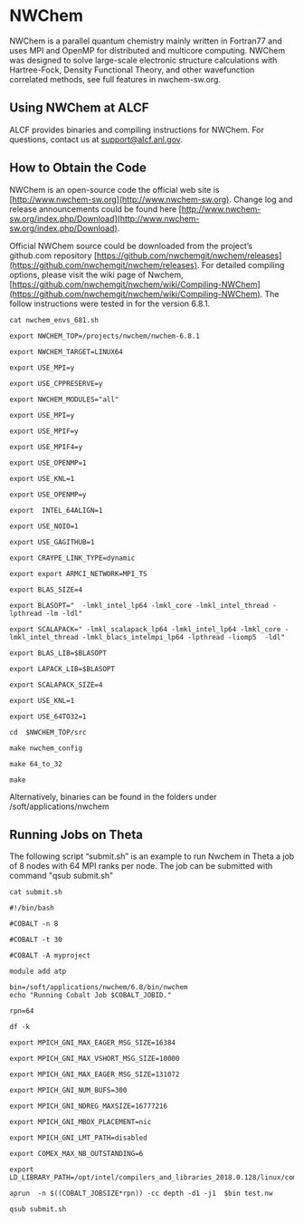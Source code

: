# NWChem
NWChem is a parallel quantum chemistry mainly written in Fortran77 and uses MPI and OpenMP for distributed and multicore computing. NWChem was designed to solve large-scale  electronic structure calculations with Hartree-Fock, Density Functional Theory, and other wavefunction correlated methods, see full features in nwchem-sw.org.

## Using NWChem at ALCF
ALCF provides binaries and compiling instructions for NWChem. For questions, contact us at [support@alcf.anl.gov](mailto:support@alcf.anl.gov).

## How to Obtain the Code
NWChem is an open-source code the official web site is [http://www.nwchem-sw.org](http://www.nwchem-sw.org). Change log and release announcements could be found here [http://www.nwchem-sw.org/index.php/Download](http://www.nwchem-sw.org/index.php/Download).

Official NWChem source could be downloaded from the project’s github.com repository [https://github.com/nwchemgit/nwchem/releases](https://github.com/nwchemgit/nwchem/releases). For detailed compiling options, please visit the wiki page of Nwchem, [https://github.com/nwchemgit/nwchem/wiki/Compiling-NWChem](https://github.com/nwchemgit/nwchem/wiki/Compiling-NWChem). The follow instructions were tested in for the version 6.8.1.

```
cat nwchem_envs_681.sh

export NWCHEM_TOP=/projects/nwchem/nwchem-6.8.1

export NWCHEM_TARGET=LINUX64

export USE_MPI=y

export USE_CPPRESERVE=y

export NWCHEM_MODULES="all"

export USE_MPI=y

export USE_MPIF=y

export USE_MPIF4=y

export USE_OPENMP=1

export USE_KNL=1

export USE_OPENMP=y

export  INTEL_64ALIGN=1

export USE_NOIO=1

export USE_GAGITHUB=1

export CRAYPE_LINK_TYPE=dynamic

export export ARMCI_NETWORK=MPI_TS

export BLAS_SIZE=4

export BLASOPT="  -lmkl_intel_lp64 -lmkl_core -lmkl_intel_thread -lpthread -lm -ldl"

export SCALAPACK=" -lmkl_scalapack_lp64 -lmkl_intel_lp64 -lmkl_core -lmkl_intel_thread -lmkl_blacs_intelmpi_lp64 -lpthread -liomp5  -ldl"

export BLAS_LIB=$BLASOPT

export LAPACK_LIB=$BLASOPT

export SCALAPACK_SIZE=4

export USE_KNL=1

export USE_64TO32=1

cd  $NWCHEM_TOP/src

make nwchem_config

make 64_to_32

make
```

Alternatively, binaries can be found in the folders under /soft/applications/nwchem

## Running Jobs on Theta

The following script “submit.sh” is an example to run Nwchem in Theta a job of 8 nodes with 64 MPI ranks per node. The job can be submitted with command "qsub submit.sh"

```
cat submit.sh

#!/bin/bash

#COBALT -n 8

#COBALT -t 30

#COBALT -A myproject

module add atp

bin=/soft/applications/nwchem/6.8/bin/nwchem
echo "Running Cobalt Job $COBALT_JOBID."

rpn=64

df -k

export MPICH_GNI_MAX_EAGER_MSG_SIZE=16384 

export MPICH_GNI_MAX_VSHORT_MSG_SIZE=10000 

export MPICH_GNI_MAX_EAGER_MSG_SIZE=131072 

export MPICH_GNI_NUM_BUFS=300 

export MPICH_GNI_NDREG_MAXSIZE=16777216 

export MPICH_GNI_MBOX_PLACEMENT=nic 

export MPICH_GNI_LMT_PATH=disabled 

export COMEX_MAX_NB_OUTSTANDING=6

export LD_LIBRARY_PATH=/opt/intel/compilers_and_libraries_2018.0.128/linux/compiler/lib/intel64_lin

aprun  -n $((COBALT_JOBSIZE*rpn)) -cc depth -d1 -j1  $bin test.nw

qsub submit.sh
```

